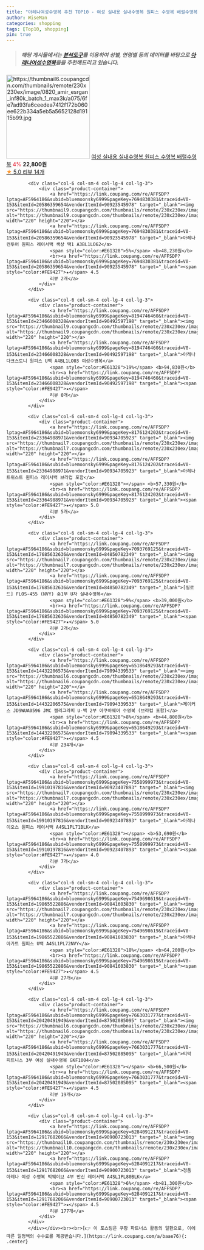 ```yaml
---
title: "아레나여성수영복 추천 TOP10 - 여성 실내용 실내수영복 원피스 수영복 배럴수영복"
author: WiseMan
categories: shopping
tags: [Top10, shopping]
pin: true
---
```


> ##### 해당 게시물에서는 [**분석도구**](https://itemscout.io/)를 이용하여 **성별**, **연령별** 등의 데이터를 바탕으로 [**아레나여성수영복**](https://link.coupang.com/a/baae76)들을 추천해드리고 있습니다.
<div class="container"><div class="row">
            <div class="col-6 col-sm-4 col-lg-4 col-lg-3">
                <div class="product-container">
                    <a href="https://link.coupang.com/re/AFFSDP?lptag=AF5964186&subid=bluemoonsky6999&pageKey=8238508474&traceid=V0-153&itemId=23711245899&vendorItemId=90736209489" target="_blank"><img src="https://thumbnail6.coupangcdn.com/thumbnails/remote/230x230ex/image/0820_amir_esrgan_inf80k_batch_1_max3k/a075/6fe7ad93fa6ceedea7412f172b060ee622b334a5eb5a5652128d19115b99.jpg" alt="https://thumbnail6.coupangcdn.com/thumbnails/remote/230x230ex/image/0820_amir_esrgan_inf80k_batch_1_max3k/a075/6fe7ad93fa6ceedea7412f172b060ee622b334a5eb5a5652128d19115b99.jpg" width="220" height="220"></a>
                    <a href="https://link.coupang.com/re/AFFSDP?lptag=AF5964186&subid=bluemoonsky6999&pageKey=8238508474&traceid=V0-153&itemId=23711245899&vendorItemId=90736209489" target="_blank">여성 실내용 실내수영복 원피스 수영복 배럴수영복</a>
                    <span style="color:#E61328">4%</span> <b>22,800원</b>
                    <br><a href="https://link.coupang.com/re/AFFSDP?lptag=AF5964186&subid=bluemoonsky6999&pageKey=8238508474&traceid=V0-153&itemId=23711245899&vendorItemId=90736209489" target="_blank"><span style="color:#FE9427">★</span> 5.0
                    리뷰 14개</a>
                </div>
            </div>
            
            <div class="col-6 col-sm-4 col-lg-4 col-lg-3">
                <div class="product-container">
                    <a href="https://link.coupang.com/re/AFFSDP?lptag=AF5964186&subid=bluemoonsky6999&pageKey=7694830381&traceid=V0-153&itemId=20586359654&vendorItemId=90923545978" target="_blank"><img src="https://thumbnail9.coupangcdn.com/thumbnails/remote/230x230ex/image/vendor_inventory/26dd/3a8be90683374c04e9ce9b91d2051c5241a1558145e3090fb804330d54f8.jpg" alt="https://thumbnail9.coupangcdn.com/thumbnails/remote/230x230ex/image/vendor_inventory/26dd/3a8be90683374c04e9ce9b91d2051c5241a1558145e3090fb804330d54f8.jpg" width="220" height="220"></a>
                    <a href="https://link.coupang.com/re/AFFSDP?lptag=AF5964186&subid=bluemoonsky6999&pageKey=7694830381&traceid=V0-153&itemId=20586359654&vendorItemId=90923545978" target="_blank">아레나 컨투어 원피스 레이서백 색상 택1 A3BL1LO62</a>
                    <span style="color:#E61328">5%</span> <b>48,230원</b>
                    <br><a href="https://link.coupang.com/re/AFFSDP?lptag=AF5964186&subid=bluemoonsky6999&pageKey=7694830381&traceid=V0-153&itemId=20586359654&vendorItemId=90923545978" target="_blank"><span style="color:#FE9427">★</span> 4.5
                    리뷰 2개</a>
                </div>
            </div>
            
            <div class="col-6 col-sm-4 col-lg-4 col-lg-3">
                <div class="product-container">
                    <a href="https://link.coupang.com/re/AFFSDP?lptag=AF5964186&subid=bluemoonsky6999&pageKey=8194746460&traceid=V0-153&itemId=23466008328&vendorItemId=90492597198" target="_blank"><img src="https://thumbnail9.coupangcdn.com/thumbnails/remote/230x230ex/image/vendor_inventory/1a43/a758a4982aa1d29473bc0ffa4ff2845ff9e5735dde5476429eb692b851e2.jpg" alt="https://thumbnail9.coupangcdn.com/thumbnails/remote/230x230ex/image/vendor_inventory/1a43/a758a4982aa1d29473bc0ffa4ff2845ff9e5735dde5476429eb692b851e2.jpg" width="220" height="220"></a>
                    <a href="https://link.coupang.com/re/AFFSDP?lptag=AF5964186&subid=bluemoonsky6999&pageKey=8194746460&traceid=V0-153&itemId=23466008328&vendorItemId=90492597198" target="_blank">아레나 다크스토니 원피스 U백 A4BL1LO03 여성수영복</a>
                    <span style="color:#E61328">19%</span> <b>94,830원</b>
                    <br><a href="https://link.coupang.com/re/AFFSDP?lptag=AF5964186&subid=bluemoonsky6999&pageKey=8194746460&traceid=V0-153&itemId=23466008328&vendorItemId=90492597198" target="_blank"><span style="color:#FE9427">★</span> 
                    리뷰 0개</a>
                </div>
            </div>
            
            <div class="col-6 col-sm-4 col-lg-4 col-lg-3">
                <div class="product-container">
                    <a href="https://link.coupang.com/re/AFFSDP?lptag=AF5964186&subid=bluemoonsky6999&pageKey=8176124202&traceid=V0-153&itemId=23364988971&vendorItemId=90934705923" target="_blank"><img src="https://thumbnail7.coupangcdn.com/thumbnails/remote/230x230ex/image/vendor_inventory/36a5/e3a6ddd8f14dda8e00e57e58fb33edbc0aa1c2ac6588eaa95fcc24dcfce6.jpg" alt="https://thumbnail7.coupangcdn.com/thumbnails/remote/230x230ex/image/vendor_inventory/36a5/e3a6ddd8f14dda8e00e57e58fb33edbc0aa1c2ac6588eaa95fcc24dcfce6.jpg" width="220" height="220"></a>
                    <a href="https://link.coupang.com/re/AFFSDP?lptag=AF5964186&subid=bluemoonsky6999&pageKey=8176124202&traceid=V0-153&itemId=23364988971&vendorItemId=90934705923" target="_blank">아레나 트위스트 원피스 레이서백 브라컵 포함</a>
                    <span style="color:#E61328"></span> <b>57,330원</b>
                    <br><a href="https://link.coupang.com/re/AFFSDP?lptag=AF5964186&subid=bluemoonsky6999&pageKey=8176124202&traceid=V0-153&itemId=23364988971&vendorItemId=90934705923" target="_blank"><span style="color:#FE9427">★</span> 5.0
                    리뷰 5개</a>
                </div>
            </div>
            
            <div class="col-6 col-sm-4 col-lg-4 col-lg-3">
                <div class="product-container">
                    <a href="https://link.coupang.com/re/AFFSDP?lptag=AF5964186&subid=bluemoonsky6999&pageKey=7093769125&traceid=V0-153&itemId=17685632636&vendorItemId=84850782349" target="_blank"><img src="https://thumbnail7.coupangcdn.com/thumbnails/remote/230x230ex/image/vendor_inventory/20e6/c63ddb916a5370e512c9e618283e60b22205a33301716a63ee9b10c57b21.png" alt="https://thumbnail7.coupangcdn.com/thumbnails/remote/230x230ex/image/vendor_inventory/20e6/c63ddb916a5370e512c9e618283e60b22205a33301716a63ee9b10c57b21.png" width="220" height="220"></a>
                    <a href="https://link.coupang.com/re/AFFSDP?lptag=AF5964186&subid=bluemoonsky6999&pageKey=7093769125&traceid=V0-153&itemId=17685632636&vendorItemId=84850782349" target="_blank">[필로드] FLOS-455 (NVY) 숏1부 U자 실내수영복</a>
                    <span style="color:#E61328">9%</span> <b>39,000원</b>
                    <br><a href="https://link.coupang.com/re/AFFSDP?lptag=AF5964186&subid=bluemoonsky6999&pageKey=7093769125&traceid=V0-153&itemId=17685632636&vendorItemId=84850782349" target="_blank"><span style="color:#FE9427">★</span> 5.0
                    리뷰 2개</a>
                </div>
            </div>
            
            <div class="col-6 col-sm-4 col-lg-4 col-lg-3">
                <div class="product-container">
                    <a href="https://link.coupang.com/re/AFFSDP?lptag=AF5964186&subid=bluemoonsky6999&pageKey=6518649293&traceid=V0-153&itemId=14432206575&vendorItemId=79094339533" target="_blank"><img src="https://thumbnail6.coupangcdn.com/thumbnails/remote/230x230ex/image/vendor_inventory/5e08/cc71782755262545acefbb46f0376badaf98580fc96a47a4db8f8893acfb.jpg" alt="https://thumbnail6.coupangcdn.com/thumbnails/remote/230x230ex/image/vendor_inventory/5e08/cc71782755262545acefbb46f0376badaf98580fc96a47a4db8f8893acfb.jpg" width="220" height="220"></a>
                    <a href="https://link.coupang.com/re/AFFSDP?lptag=AF5964186&subid=bluemoonsky6999&pageKey=6518649293&traceid=V0-153&itemId=14432206575&vendorItemId=79094339533" target="_blank">제이커스 JD9WUA0596 JMC 캘리그라피 U-백 2부 아쿠아웨어 수영복 (브라컵 포함)</a>
                    <span style="color:#E61328">8%</span> <b>44,800원</b>
                    <br><a href="https://link.coupang.com/re/AFFSDP?lptag=AF5964186&subid=bluemoonsky6999&pageKey=6518649293&traceid=V0-153&itemId=14432206575&vendorItemId=79094339533" target="_blank"><span style="color:#FE9427">★</span> 4.5
                    리뷰 234개</a>
                </div>
            </div>
            
            <div class="col-6 col-sm-4 col-lg-4 col-lg-3">
                <div class="product-container">
                    <a href="https://link.coupang.com/re/AFFSDP?lptag=AF5964186&subid=bluemoonsky6999&pageKey=7558999973&traceid=V0-153&itemId=19910197816&vendorItemId=90923407893" target="_blank"><img src="https://thumbnail7.coupangcdn.com/thumbnails/remote/230x230ex/image/vendor_inventory/d362/5200d70b8a44149ff85531e5a3a719e40de4ca74d62fc721f59911e811c1.jpg" alt="https://thumbnail7.coupangcdn.com/thumbnails/remote/230x230ex/image/vendor_inventory/d362/5200d70b8a44149ff85531e5a3a719e40de4ca74d62fc721f59911e811c1.jpg" width="220" height="220"></a>
                    <a href="https://link.coupang.com/re/AFFSDP?lptag=AF5964186&subid=bluemoonsky6999&pageKey=7558999973&traceid=V0-153&itemId=19910197816&vendorItemId=90923407893" target="_blank">아레나 이오스 원피스 레이서백 A4SL1PL71BLK</a>
                    <span style="color:#E61328"></span> <b>53,690원</b>
                    <br><a href="https://link.coupang.com/re/AFFSDP?lptag=AF5964186&subid=bluemoonsky6999&pageKey=7558999973&traceid=V0-153&itemId=19910197816&vendorItemId=90923407893" target="_blank"><span style="color:#FE9427">★</span> 4.0
                    리뷰 7개</a>
                </div>
            </div>
            
            <div class="col-6 col-sm-4 col-lg-4 col-lg-3">
                <div class="product-container">
                    <a href="https://link.coupang.com/re/AFFSDP?lptag=AF5964186&subid=bluemoonsky6999&pageKey=7549698619&traceid=V0-153&itemId=19865522886&vendorItemId=90841603830" target="_blank"><img src="https://thumbnail7.coupangcdn.com/thumbnails/remote/230x230ex/image/vendor_inventory/7117/aa80bf73b76559bbf121ee142310b1f237e70ba9c5180c4153318ff56dbd.jpg" alt="https://thumbnail7.coupangcdn.com/thumbnails/remote/230x230ex/image/vendor_inventory/7117/aa80bf73b76559bbf121ee142310b1f237e70ba9c5180c4153318ff56dbd.jpg" width="220" height="220"></a>
                    <a href="https://link.coupang.com/re/AFFSDP?lptag=AF5964186&subid=bluemoonsky6999&pageKey=7549698619&traceid=V0-153&itemId=19865522886&vendorItemId=90841603830" target="_blank">아레나 아가트 원피스 U백 A4SL1PL72NVY</a>
                    <span style="color:#E61328">18%</span> <b>64,200원</b>
                    <br><a href="https://link.coupang.com/re/AFFSDP?lptag=AF5964186&subid=bluemoonsky6999&pageKey=7549698619&traceid=V0-153&itemId=19865522886&vendorItemId=90841603830" target="_blank"><span style="color:#FE9427">★</span> 4.5
                    리뷰 27개</a>
                </div>
            </div>
            
            <div class="col-6 col-sm-4 col-lg-4 col-lg-3">
                <div class="product-container">
                    <a href="https://link.coupang.com/re/AFFSDP?lptag=AF5964186&subid=bluemoonsky6999&pageKey=7663031777&traceid=V0-153&itemId=20420491949&vendorItemId=87502085095" target="_blank"><img src="https://thumbnail6.coupangcdn.com/thumbnails/remote/230x230ex/image/vendor_inventory/10f9/e5ad85d40d1c569989dd34acdc8d51442116eb8aa810f22bc942279adbeb.jpg" alt="https://thumbnail6.coupangcdn.com/thumbnails/remote/230x230ex/image/vendor_inventory/10f9/e5ad85d40d1c569989dd34acdc8d51442116eb8aa810f22bc942279adbeb.jpg" width="220" height="220"></a>
                    <a href="https://link.coupang.com/re/AFFSDP?lptag=AF5964186&subid=bluemoonsky6999&pageKey=7663031777&traceid=V0-153&itemId=20420491949&vendorItemId=87502085095" target="_blank">티막 피트니스 3부 여성 실내수영복 GKF1004</a>
                    <span style="color:#E61328"></span> <b>66,500원</b>
                    <br><a href="https://link.coupang.com/re/AFFSDP?lptag=AF5964186&subid=bluemoonsky6999&pageKey=7663031777&traceid=V0-153&itemId=20420491949&vendorItemId=87502085095" target="_blank"><span style="color:#FE9427">★</span> 4.5
                    리뷰 19개</a>
                </div>
            </div>
            
            <div class="col-6 col-sm-4 col-lg-4 col-lg-3">
                <div class="product-container">
                    <a href="https://link.coupang.com/re/AFFSDP?lptag=AF5964186&subid=bluemoonsky6999&pageKey=6284091217&traceid=V0-153&itemId=12917682066&vendorItemId=90900723013" target="_blank"><img src="https://thumbnail10.coupangcdn.com/thumbnails/remote/230x230ex/image/vendor_inventory/8170/6cf3315082c93d5ea5882b76499147496122a8f0cf9ed035a8f6213091d0.jpg" alt="https://thumbnail10.coupangcdn.com/thumbnails/remote/230x230ex/image/vendor_inventory/8170/6cf3315082c93d5ea5882b76499147496122a8f0cf9ed035a8f6213091d0.jpg" width="220" height="220"></a>
                    <a href="https://link.coupang.com/re/AFFSDP?lptag=AF5964186&subid=bluemoonsky6999&pageKey=6284091217&traceid=V0-153&itemId=12917682066&vendorItemId=90900723013" target="_blank">정품 아레나 여성 수영복 빅웨이브 4부 반신 레이서백 A4SL1PL80BLK</a>
                    <span style="color:#E61328">6%</span> <b>81,300원</b>
                    <br><a href="https://link.coupang.com/re/AFFSDP?lptag=AF5964186&subid=bluemoonsky6999&pageKey=6284091217&traceid=V0-153&itemId=12917682066&vendorItemId=90900723013" target="_blank"><span style="color:#FE9427">★</span> 4.5
                    리뷰 177개</a>
                </div>
            </div>
            </div></div><br><br>[👉 이 포스팅은 쿠팡 파트너스 활동의 일환으로, 이에 따른 일정액의 수수료를 제공받습니다.](https://link.coupang.com/a/baae76){: .center}